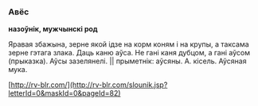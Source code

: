 ### Авёс
**назоўнік, мужчынскі род**

Яравая збажына, зерне якой ідзе на корм коням і на крупы, а таксама зерне гэтага злака. Даць каню аўса. Не гані каня дубцом, а гані аўсом (прыказка). Аўсы зазелянелі. || прыметнік: аўсяны. А. кісель. Аўсяная мука.

<a rel="author">[http://rv-blr.com/](http://rv-blr.com/slounik.jsp?letterId=0&maskId=0&pageId=82)</a>
